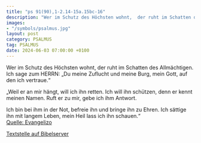 ```yaml
---
title: "ps 91(90),1-2.14-15a.15bc-16"
description: "Wer im Schutz des Höchsten wohnt,  der ruht im Schatten des Allmächtigen. Ich sage zum HERRN: „Du meine Zuflucht und meine Burg,  mein Gott, auf den ich vertraue.“  „Weil er an mir hängt, will ich ihn retten.  Ich will ihn schützen, denn er kennt meinen Namen. Ruft er zu mir, ...."
images:
- "/symbols/psalmus.jpg"
layout: post
category: PSALMUS
tag: PSALMUS
date: 2024-06-03 07:00:00 +0100
---
```

Wer im Schutz des Höchsten wohnt, 
der ruht im Schatten des Allmächtigen.
Ich sage zum HERRN: „Du meine Zuflucht und meine Burg, 
mein Gott, auf den ich vertraue.“

„Weil er an mir hängt, will ich ihn retten. 
Ich will ihn schützen, denn er kennt meinen Namen.
Ruft er zu mir, 
gebe ich ihm Antwort.<!--more-->

Ich bin bei ihm in der Not,
befreie ihn und bringe ihn zu Ehren.
Ich sättige ihn mit langem Leben, 
mein Heil lass ich ihn schauen.“<br>
[Quelle: Evangelizo](https://evangeliumtagfuertag.org/DE/gospel)

[Textstelle auf Bibelserver](https://www.bibleserver.com/EU/ps91(90),1-2.14-15a.15bc-16)
